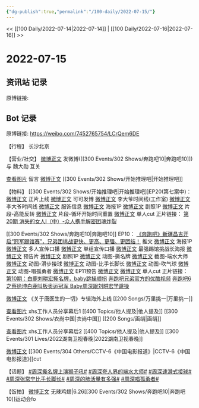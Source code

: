 ```yaml
---
{"dg-publish":true,"permalink":"/100-daily/2022-07-15/"}
---
```



<< [[100 Daily/2022-07-14\|2022-07-14]] | [[100 Daily/2022-07-16\|2022-07-16]] >>

# 2022-07-15

## 资讯站 记录

原博链接:

## Bot 记录

原博链接: https://weibo.com/7452765754/LCrQem6DE

【行程】
长沙北京

【营业/社交】
[微博正文](https://weibo.com/1736988591/LCqGRyBYj) 发微博([[300 Events/302 Shows/奔跑吧10\|奔跑吧10]])
与 魏大勋 互关

[查看图片](https://wx3.sinaimg.cn/large/0088n2Pggy1h480aiq67hj30yi077wew.jpg) 留言 [微博正文](https://weibo.com/1736988591/LCglt8N50) [[300 Events/302 Shows/开始推理吧\|开始推理吧]]

【物料】
[[300 Events/302 Shows/开始推理吧\|开始推理吧]]EP20(第七案中)：
[微博正文](https://weibo.com/2162247381/LCpBirEqv) 正片上线
[微博正文](https://weibo.com/7736960489/LCpOCjvb3) 可可发博
[微博正文](https://weibo.com/7478855230/LCpODaxsF) 李大爷时间线(工作室)
[微博正文](https://weibo.com/2162247381/LCpLQjO1W) 李大爷时间线
[微博正文](https://weibo.com/7710473200/LCpqTjIlN) 服饰信息
[微博正文](https://weibo.com/2162247381/LCmCz9fNR) 海报1P
[微博正文](https://weibo.com/2162247381/LCnNCrfeB) 剧照1P
[微博正文](https://weibo.com/2162247381/LCpEnCylM) 片段-高能反转
[微博正文](https://weibo.com/2162247381/LCqgKBQQH) 片段-循环开始时间重置
[微博正文](http://weibo.com/1371117067/LCq8ScfdM) 单人cut
正片链接：
[第20期 消失的女人Ⅰ（中）-众人携手解密团魂炸裂](https://weibo.cn/sinaurl?u=https%3A%2F%2Fv.qq.com%2Fx%2Fcover%2Fmzc00200u0m8yak%2Ff0043qe4imr.html)

[[300 Events/302 Shows/奔跑吧10\|奔跑吧10]] EP10：
[《奔跑吧》新疆昌吉开启“冠军踢馆赛”，兄弟团挑战更快、更高、更强、更团结！](https://weibo.cn/sinaurl?u=https%3A%2F%2Fmp.weixin.qq.com%2Fs%2FGLApw0t8Re8KMh3Kxml5Sw%3Ffrom%3Dsinglemessage%26scene%3D1%26subscene%3D10000%26clicktime%3D1657866928%26enterid%3D1657866928) 推文
[微博正文](https://weibo.com/5242381821/LCmCyxB9O) 海报1P
[微博正文](https://weibo.com/5242381821/LCmIDiRpf) 多人宣传口播
[微博正文](https://weibo.com/5242381821/LCmOIFuWt) 单组宣传口播
[微博正文](https://weibo.com/5242381821/LCnd4BaYn) 最强踢馆挑战长海报
[微博正文](https://weibo.com/5242381821/LCnu0vlBH) 预告片
[微博正文](https://weibo.com/5242381821/LCoYG3hhG) 剧照1P
[微博正文](https://weibo.com/5242381821/LCr8khNKH) 动图-撕名牌
[微博正文](https://weibo.com/5242381821/LCrcA703A) 截图-端水大师
[微博正文](https://weibo.com/5242381821/LCrgvzU3t) 动图-滑步接球
[微博正文](https://weibo.com/5242381821/LCrio2H0D) 动图-比手长脚长
[微博正文](https://weibo.com/5242381821/LCrq9Fx93) 动图-吹气球
[微博正文](https://weibo.com/5242381821/LCrwdwrSf) 动图-唱孤勇者
[微博正文](https://weibo.com/5242381821/LCrFj54vn) EP11预告
[微博正文](http://weibo.com/1591169702/LCrGuz3oA) [微博正文](http://weibo.com/1371117067/LCrI19OEK) 单人cut
正片链接：
[第10期：白鹿刘畊宏撕名牌，baby跳操顺拐](https://weibo.cn/sinaurl?u=https%3A%2F%2Fv.qq.com%2Fx%2Fcover%2Fmzc00200wksgoic%2Fy0043bntpv2.html)
[奔跑吧兄弟官方的优酷视频](https://weibo.cn/sinaurl?u=https%3A%2F%2Fv.youku.com%2Fv_show%2Fid_XNTg2OTY0NTYwNA%3D%3D.html%3Fscm%3D20140719.manual.15319.video_XNTg2OTY0NTYwNA%253D%253D%26spm%3Da2ha1.14919748_WEBHOME_GRAY.drawer2.d_zj1_4)
[奔跑吧6之蔡徐坤白鹿叫板奥运冠军 Baby周深跟刘畊宏学跳操](https://weibo.cn/sinaurl?u=https%3A%2F%2Fwww.iqiyi.com%2Fv_1udg5yjq984.html)

[微博正文](https://weibo.com/6562790546/LCmV32aLT) 《关于唐医生的一切》专辑海外上线 [[200 Songs/万里挑一\|万里挑一]]

[查看图片](https://wx4.sinaimg.cn/large/0088n2Pggy1h480eh6rx4j30qk1b942t.jpg) xhs工作人员分享幕后1 [[400 Topics/他人提及\|他人提及]] [[300 Events/302 Shows/衣尚中国\|衣尚中国]] [[200 Songs/画绢\|画绢]]

[查看图片](https://wx2.sinaimg.cn/large/0088n2Pggy1h4808o2prbj30qk1b9q6a.jpg) xhs工作人员分享幕后2 [[400 Topics/他人提及\|他人提及]] [[300 Events/301 Lives/2022湖南卫视春晚\|2022湖南卫视春晚]]

[微博正文](https://m.weibo.cn/6466290670/4791488666405911) [[300 Events/304 Others/CCTV-6《中国电影报道》\|CCTV-6《中国电影报道》]]cut

【话题】
[#周深撕名牌上演狮子吼#](https://s.weibo.com/weibo?q=%23%E5%91%A8%E6%B7%B1%E6%92%95%E5%90%8D%E7%89%8C%E4%B8%8A%E6%BC%94%E7%8B%AE%E5%AD%90%E5%90%BC%23)
[#周深夸人界的端水大师#](https://s.weibo.com/weibo?q=%23%E5%91%A8%E6%B7%B1%E5%A4%B8%E4%BA%BA%E7%95%8C%E7%9A%84%E7%AB%AF%E6%B0%B4%E5%A4%A7%E5%B8%88%23)
[#周深速滑式接球#](https://s.weibo.com/weibo?q=%23%E5%91%A8%E6%B7%B1%E9%80%9F%E6%BB%91%E5%BC%8F%E6%8E%A5%E7%90%83%23)
[#周深张常宁比手长脚长#](https://s.weibo.com/weibo?q=%23%E5%91%A8%E6%B7%B1%E5%BC%A0%E5%B8%B8%E5%AE%81%E6%AF%94%E6%89%8B%E9%95%BF%E8%84%9A%E9%95%BF%23)
[#周深的肺活量有多强#](https://s.weibo.com/weibo?q=%23%E5%91%A8%E6%B7%B1%E7%9A%84%E8%82%BA%E6%B4%BB%E9%87%8F%E6%9C%89%E5%A4%9A%E5%BC%BA%23)
[#周深唱孤勇者#](https://s.weibo.com/weibo?q=%23%E5%91%A8%E6%B7%B1%E5%94%B1%E5%AD%A4%E5%8B%87%E8%80%85%23)

【饭拍】
[微博正文](https://m.weibo.cn/7495641082/4791632552265325) 无辣鸡翅|6.26[[300 Events/302 Shows/奔跑吧10\|奔跑吧10]]运动会fo
